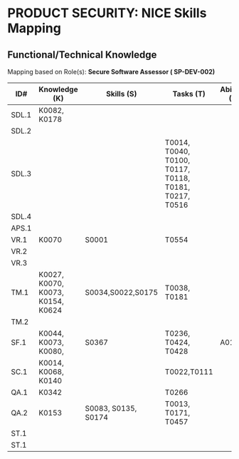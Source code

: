 # PRODUCT SECURITY: NICE Skills Mapping

## Functional/Technical Knowledge

Mapping based on Role(s):
**Secure Software Assessor ( SP-DEV-002)**

| ID# | Knowledge (K) | Skills (S) | Tasks (T) | Abilities (A) |
| ----- | --------- | ------------| --------- | ------------------ |
| SDL.1 | K0082, K0178 |  |  | |
| SDL.2 |  |  |  | |
| SDL.3 |  |  | T0014, T0040, T0100, T0117, T0118, T0181, T0217, T0516 | |
| SDL.4 |  |  |  |  |
| APS.1 |  |  |  | |
| VR.1 | K0070 | S0001 | T0554 |   |
| VR.2 |  |  |  | |
| VR.3 |  |  |  | |
| TM.1 | K0027, K0070, K0073, K0154, K0624 | S0034,S0022,S0175 | T0038, T0181 |  |
| TM.2 |  |  |  |   |
| SF.1 | K0044, K0073, K0080,  | S0367 | T0236, T0424, T0428 |A0123 |
| SC.1 | K0014, K0068, K0140 |  | T0022,T0111 | |
| QA.1 | K0342 |  | T0266 | |
| QA.2 | K0153 | S0083, S0135, S0174 | T0013, T0171, T0457 | |
| ST.1 |  |  |  | |
| ST.1 |  |  |  |  |
